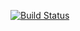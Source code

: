 [![Build Status](https://travis-ci.org/djabri1422/lab06.svg?branch=master)](https://travis-ci.org/djabri1422/lab06)
